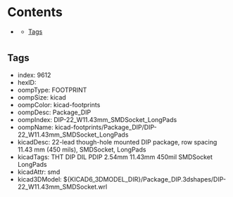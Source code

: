 



Contents
========

* [](#)
	* [Tags](#tags)

# 

## Tags

- index: 9612
- hexID: 
- oompType: FOOTPRINT
- oompSize: kicad
- oompColor: kicad-footprints
- oompDesc: Package_DIP
- oompIndex: DIP-22_W11.43mm_SMDSocket_LongPads
- oompName: kicad-footprints/Package_DIP/DIP-22_W11.43mm_SMDSocket_LongPads
- kicadDesc: 22-lead though-hole mounted DIP package, row spacing 11.43 mm (450 mils), SMDSocket, LongPads
- kicadTags: THT DIP DIL PDIP 2.54mm 11.43mm 450mil SMDSocket LongPads
- kicadAttr: smd
- kicad3DModel: ${KICAD6_3DMODEL_DIR}/Package_DIP.3dshapes/DIP-22_W11.43mm_SMDSocket.wrl
